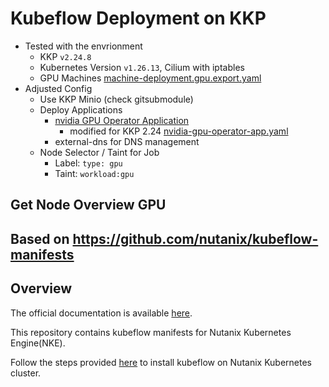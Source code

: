 # Kubeflow Deployment on KKP


* Tested with the envrionment
  * KKP `v2.24.8`
  * Kubernetes Version `v1.26.13`, Cilium with iptables
  * GPU Machines [machine-deployment.gpu.export.yaml](demo-app/kkp/usercluster-machindeployment-ref/machine-deployment.gpu.export.yaml) 
* Adjusted Config
  * Use KKP Minio (check gitsubmodule)
  * Deploy Applications
    * [nvidia GPU Operator Application](https://github.com/kubermatic/kubermatic/blob/release/v2.25/pkg/ee/default-application-catalog/applicationdefinitions/nvidia-gpu-operator-app.yaml)
      * modified for KKP 2.24 [nvidia-gpu-operator-app.yaml](../demo-app/kkp/application-catalog/nvidia-gpu-operator-app.yaml)
    * external-dns for DNS management [](../demo-app/kkp/application-catalog) 
  * Node Selector / Taint for Job
    * Label: `type: gpu`
    * Taint: `workload:gpu`

Get Node Overview GPU
----
## Based on https://github.com/nutanix/kubeflow-manifests

## Overview

The official documentation is available [here](https://nutanix.github.io/kubeflow-manifests/docs).

This repository contains kubeflow manifests for Nutanix Kubernetes Engine(NKE).

Follow the steps provided [here](https://nutanix.github.io/kubeflow-manifests/docs/install-kubeflow/) to install kubeflow on Nutanix Kubernetes cluster.